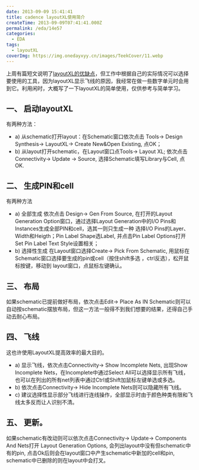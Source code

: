 ```yaml
---
date: 2013-09-09 15:41:41
title: cadence layoutXL使用简介
createTime: 2013-09-09T07:41:41.000Z
permalink: /eda/14e57
categories:
  - EDA
tags:
  - layoutXL
coverImg: https://img.onedayxyy.cn/images/TeekCover/11.webp
---
```


上周有篇短文说明了[layoutXL的优缺点](http://www.chiplayout.net/layoutxl-advantages-disadvantages.html "cadence layoutXL优缺点")，但工作中根据自己的实际情况可以选择要使用的工具，因为layoutXL显示飞线的原因，我经常在做一些数字单元时会用到它。利用闲时，大概写了一下layoutXL的简单使用，仅供参考与简单学习。 
## 一、 启动layoutXL
  有两种方法： 
  - a) 从schematic打开layout：在Schematic窗口依次点击 Tools-> Design Synthesis-> LayoutXL-> Create New&Open Existing, 点OK； 
  - b) 从layout打开schematic，在Layout窗口点Tools-> Layout XL; 依次点击Connectivity-> Update -> Source, 选择Schematic填写Library与Cell, 点OK. 
## 二、 生成PIN和cell
  有两种方法 
  - a) 全部生成 依次点击 Design-> Gen From Source, 在打开的Layout Generation Option窗口，通过选择Layout Generation中的I/O Pins和Instances生成全部PIN和cell，选其一则只生成一种 选择I/O Pins的Layer、Width和Heigth；Pin Label Shape选Label, 并点击Pin Label Options打开Set Pin Label Text Style设置相关； 
  - b) 选择性生成 在Layout窗口选择Create-> Pick From Schematic, 用鼠标在Schematic窗口选择要生成的pin或cell（按住shift多选 ，ctrl反选），松开鼠标按键，移动到 layout窗口，点鼠标左键确认。 
## 三、 布局
  如果schematic已提前做好布局，依次点击Edit-> Place As IN Schematic则可以自动按schematic摆放布局，但这一方法一般得不到我们想要的结果，还得自己手动去耐心布局。 
## 四、 飞线
  这也许使用LayoutXL提高效率的最大目的。 
  - a) 显示飞线，依次点击Connectivity-> Show Incomplete Nets, 出现Show Incomplete Nets，在Incomplete中通过Select All可以选择显示所有飞线，也可以在列出的所有net列表中通过Ctrl或Shift加鼠标左键单选或多选。 
  - b) 依次点击Connectivity-> Hide Incomplete Nets则可以隐藏所有飞线。 
  - c) 建议选择性显示部分飞线进行连线操作，全部显示时由于颜色种类有限和飞线太多反而让人识别不清。 
## 五、 更新。
  如果schematic有改动则可以依次点击Connectivity-> Update-> Components And Nets打开 Layout Generation Options, 会列出layout中没有但schematic中有的pin, 点击Ok后则会在layout窗口中产生schematic中新加的cell和pin, schematic中已删除的则在layout中会打叉。
